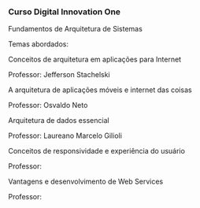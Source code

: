 ### Curso Digital Innovation One 


Fundamentos de Arquitetura de Sistemas

Temas abordados: 

Conceitos de arquitetura em aplicações para Internet

Professor: Jefferson Stachelski

A arquitetura de aplicações móveis e internet das coisas

Professor: Osvaldo Neto

Arquitetura de dados essencial

Professor: Laureano Marcelo Gilioli

Conceitos de responsividade e experiência do usuário

Professor: 

Vantagens e desenvolvimento de Web Services

Professor:

